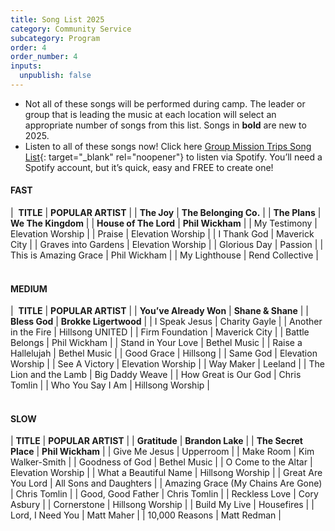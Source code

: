 ```yaml
---
title: Song List 2025
category: Community Service
subcategory: Program
order: 4
order_number: 4
inputs:
  unpublish: false
---
```

* Not all of these songs will be performed during camp. The leader or group that is leading the music at each location will select an appropriate number of songs from this list. Songs in **bold** are new to 2025.
* Listen to all of these songs now! Click here [Group Mission Trips Song List](https://open.spotify.com/user/groupmissiontrips?si=781c2e0d1b0f4476&amp;nd=1&amp;dlsi=e5cd1cfa4d3842d1){: target="_blank" rel="noopener"} to listen via Spotify. You’ll need a Spotify account, but it’s quick, easy and FREE to create one!

#### **FAST**

| &nbsp;**TITLE** | **POPULAR ARTIST** |
| **The Joy** | **The Belonging Co.** |
| **The Plans** | **We The Kingdom** |
| **House of The Lord** | **Phil Wickham** |
| My Testimony | Elevation Worship |
| Praise | Elevation Worship |
| I Thank God | Maverick City |
| Graves into Gardens | Elevation Worship |
| Glorious Day | Passion |
| This is Amazing Grace | Phil Wickham |
| My Lighthouse | Rend Collective |

#### <br>MEDIUM

| &nbsp;**TITLE** | **POPULAR ARTIST** |
| **You’ve Already Won** | **Shane & Shane** |
| **Bless God** | **Brokke Ligertwood** |
| I Speak Jesus | Charity Gayle |
| Another in the Fire | Hillsong UNITED |
| Firm Foundation | Maverick City |
| Battle Belongs | Phil Wickham |
| Stand in Your Love | Bethel Music |
| Raise a Hallelujah | Bethel Music |
| Good Grace | Hillsong |
| Same God | Elevation Worship |
| See A Victory | Elevation Worship |
| Way Maker | Leeland |
| The Lion and the Lamb | Big Daddy Weave |
| How Great is Our God | Chris Tomlin |
| Who You Say I Am | Hillsong Worship |

#### <br>SLOW

| **TITLE** | **POPULAR ARTIST** |
| **Gratitude** | **Brandon Lake** |
| **The Secret Place** | **Phil Wickham** |
| Give Me Jesus | Upperroom |
| Make Room | Kim Walker-Smith |
| Goodness of God | Bethel Music |
| O Come to the Altar | Elevation Worship |
| What a Beautiful Name | Hillsong Worship |
| Great Are You Lord | All Sons and Daughters |
| Amazing Grace (My Chains Are Gone) | Chris Tomlin |
| Good, Good Father | Chris Tomlin |
| Reckless Love | Cory Asbury |
| Cornerstone | Hillsong Worship |
| Build My Live | Housefires |
| Lord, I Need You | Matt Maher |
| 10,000 Reasons | Matt Redman |